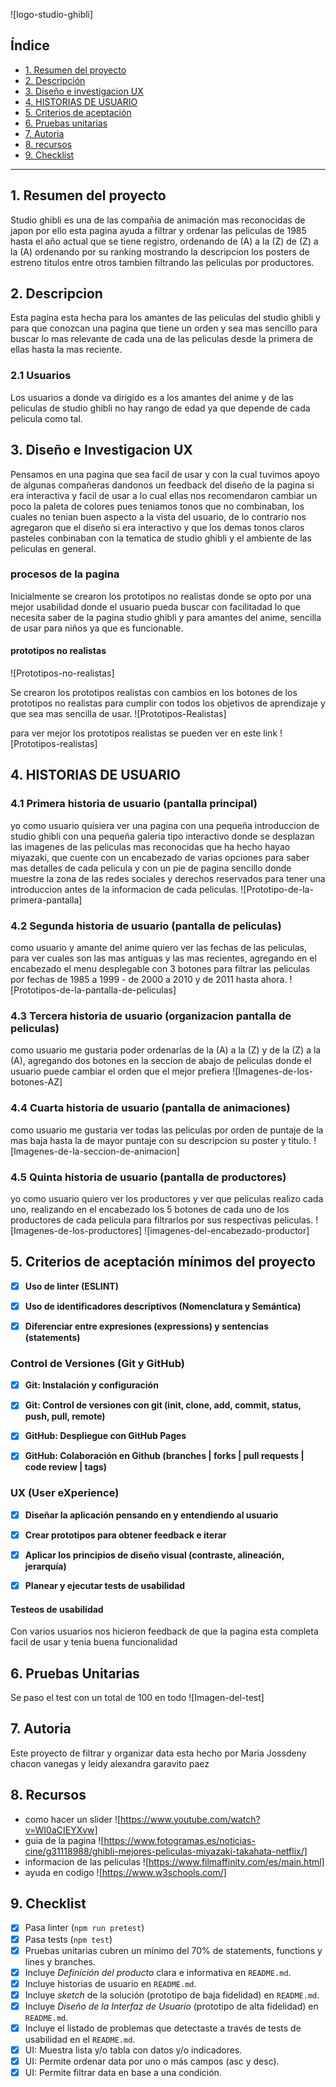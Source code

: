 ![logo-studio-ghibli]
## Índice

* [1. Resumen del proyecto](#1-Resumen-del-proyecto)
* [2. Descripción](#2-Descripción)
* [3. Diseño e investigacion UX](#3-Diseño-e-investigacion-UX)
* [4. HISTORIAS DE USUARIO](#4-HISTORIAS-DE-USUARIO)
* [5. Criterios de aceptación](#5-criterios-de-aceptación)
* [6. Pruebas unitarias](#6-Pruebas-unitarias)
* [7. Autoria](7#-Autoria)
* [8. recursos](recursos)
* [9. Checklist](#9-checklist)

***

## 1. Resumen del proyecto
Studio ghibli es una de las compañia de animación mas reconocidas de japon por ello esta pagina ayuda a filtrar y ordenar las peliculas de 1985 hasta el año actual que se tiene registro, ordenando de (A) a la (Z) de (Z) a la (A) ordenando por su ranking mostrando la descripcion los posters de estreno titulos entre otros tambien filtrando las peliculas por productores.

## 2. Descripcion
Esta pagina esta hecha para los amantes de las peliculas del studio ghibli y para que conozcan una pagina que tiene un orden y sea mas sencillo para buscar lo mas relevante de cada una de las peliculas desde la primera de ellas hasta la mas reciente.
### 2.1 Usuarios
Los usuarios a donde va dirigido es a los amantes del anime y de las peliculas de studio ghibli no hay rango de edad ya que depende de cada pelicula como tal.

## 3. Diseño e Investigacion UX
Pensamos en una pagina que sea facil de usar y con la cual tuvimos apoyo de algunas compañeras dandonos un feedback del diseño de la pagina si era interactiva y facil de usar a lo cual ellas nos recomendaron cambiar un poco la paleta de colores pues teniamos tonos que no combinaban, los cuales no tenian buen aspecto a la vista del usuario, de lo contrario nos agregaron que el diseño si era interactivo y que los demas tonos claros pasteles conbinaban con la tematica de studio ghibli y el ambiente de las peliculas en general.

### procesos de la pagina
Inicialmente se crearon los prototipos no realistas donde se opto por una mejor usabilidad donde el usuario pueda buscar con facilitadad lo que necesita saber de la pagina studio ghibli y para amantes del anime, sencilla de usar para niños ya que es funcionable.

#### prototipos no realistas
![Prototipos-no-realistas]

Se crearon los prototipos realistas con cambios en los botones de los prototipos no realistas para cumplir con todos los objetivos de aprendizaje y que sea mas sencilla de usar.
![Prototipos-Realistas]

para ver mejor los prototipos realistas se pueden ver en este link ![Prototipos-realistas]
## 4. HISTORIAS DE USUARIO
### 4.1 Primera historia de usuario (pantalla principal)

yo como usuario quisiera ver una pagina con una pequeña introduccion de studio ghibli con una pequeña galeria tipo interactivo donde se desplazan  las imagenes de las peliculas mas reconocidas que ha hecho hayao miyazaki, que cuente con un encabezado de varias opciones para saber mas detalles de cada pelicula y con un pie de pagina sencillo donde muestre la zona de las redes sociales y derechos reservados para tener una introduccion antes de la informacion de cada peliculas.
![Prototipo-de-la-primera-pantalla]

### 4.2 Segunda historia de usuario (pantalla de peliculas)

como usuario y amante del anime quiero ver las fechas de las peliculas, para ver cuales son las mas antiguas y las mas recientes, agregando en el encabezado el menu desplegable con 3 botones para filtrar las peliculas por fechas de 1985 a 1999 - de 2000 a 2010 y de 2011  hasta ahora.
![Prototipos-de-la-pantalla-de-peliculas]


### 4.3 Tercera historia de usuario (organizacion pantalla de peliculas)

como usuario me gustaria poder ordenarlas de la (A) a la (Z) y de la (Z) a la (A), agregando dos botones en la seccion de abajo de peliculas donde el usuario puede cambiar el orden que el mejor prefiera
![Imagenes-de-los-botones-AZ]

### 4.4 Cuarta historia de usuario  (pantalla de animaciones)

como usuario me gustaria ver todas las peliculas por orden de puntaje de la mas baja hasta la de mayor puntaje con su descripcion su poster y titulo.
![Imagenes-de-la-seccion-de-animacion]

### 4.5 Quinta historia de usuario (pantalla de productores)

yo como usuario quiero ver los productores y ver que peliculas realizo cada uno, realizando en el encabezado los 5 botones de cada uno de los productores de cada pelicula para filtrarlos por sus respectivas peliculas.
![Imagenes-de-los-productores]
![imagenes-del-encabezado-productor]

## 5. Criterios de aceptación mínimos del proyecto

- [x] **Uso de linter (ESLINT)**

- [x] **Uso de identificadores descriptivos (Nomenclatura y Semántica)**

- [x] **Diferenciar entre expresiones (expressions) y sentencias (statements)**

### Control de Versiones (Git y GitHub)

- [x] **Git: Instalación y configuración**

- [x] **Git: Control de versiones con git (init, clone, add, commit, status, push, pull, remote)**

- [x] **GitHub: Despliegue con GitHub Pages**

- [x] **GitHub: Colaboración en Github (branches | forks | pull requests | code review | tags)**

### UX (User eXperience)

- [x] **Diseñar la aplicación pensando en y entendiendo al usuario**

- [x] **Crear prototipos para obtener feedback e iterar**

- [x] **Aplicar los principios de diseño visual (contraste, alineación, jerarquía)**

- [x] **Planear y ejecutar tests de usabilidad**

#### Testeos de usabilidad

Con varios usuarios nos hicieron feedback de que la pagina esta completa facil de usar y tenia buena funcionalidad


## 6. Pruebas Unitarias

Se paso el test con un total de 100 en todo
![Imagen-del-test]

## 7. Autoria

Este proyecto de filtrar y organizar data esta hecho por Maria Jossdeny chacon vanegas y leidy alexandra garavito paez
## 8. Recursos

* como hacer un slider ![https://www.youtube.com/watch?v=WI0aCIEYXvw]
* guia de la pagina ![https://www.fotogramas.es/noticias-cine/g31118988/ghibli-mejores-peliculas-miyazaki-takahata-netflix/]
* informacion de las peliculas ![https://www.filmaffinity.com/es/main.html]
* ayuda en codigo ![https://www.w3schools.com/]
## 9. Checklist

* [x] Pasa linter (`npm run pretest`)
* [x] Pasa tests (`npm test`)
* [x] Pruebas unitarias cubren un mínimo del 70% de statements, functions y
  lines y branches.
* [x] Incluye _Definición del producto_ clara e informativa en `README.md`.
* [x] Incluye historias de usuario en `README.md`.
* [x] Incluye _sketch_ de la solución (prototipo de baja fidelidad) en
  `README.md`.
* [x] Incluye _Diseño de la Interfaz de Usuario_ (prototipo de alta fidelidad)
  en `README.md`.
* [x] Incluye el listado de problemas que detectaste a través de tests de
  usabilidad en el `README.md`.
* [x] UI: Muestra lista y/o tabla con datos y/o indicadores.
* [x] UI: Permite ordenar data por uno o más campos (asc y desc).
* [x] UI: Permite filtrar data en base a una condición.
